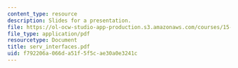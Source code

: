 ```yaml
---
content_type: resource
description: Slides for a presentation.
file: https://ol-ocw-studio-app-production.s3.amazonaws.com/courses/15-778-management-of-supply-networks-for-products-and-services-summer-2004/f792206a066da51f5f5cae30a0e3241c_serv_interfaces.pdf
file_type: application/pdf
resourcetype: Document
title: serv_interfaces.pdf
uid: f792206a-066d-a51f-5f5c-ae30a0e3241c
---
```

